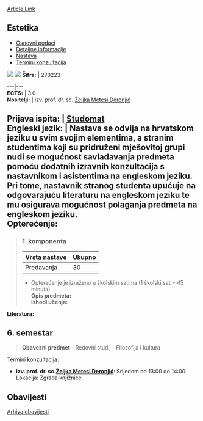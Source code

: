 [Article Link](https://www.fhs.hr/predmet/est_b)

## Estetika
  * [Osnovni podaci](https://www.fhs.hr/predmet/est_b#v1id-904803_634406_1_0 "Osnovni podaci")
  * [Detaljne informacije](https://www.fhs.hr/predmet/est_b#v1id-904803_634406_1_1 "Detaljne informacije")
  * [Nastava](https://www.fhs.hr/predmet/est_b#v1id-904803_634406_1_2 "Nastava")
  * [Termini konzultacija](https://www.fhs.hr/predmet/est_b#v1id-904803_634406_1_3 "Termini konzultacija")


[![](https://www.fhs.hr/img/flags/gif/hr.gif)](https://www.fhs.hr/predmet/est_b) [![](https://www.fhs.hr/img/flags/gif/gb.gif)](https://www.fhs.hr/en/course/aes_b)
**Šifra:** |  270223  
  
---|---  
**ECTS:** |  3.0   
**Nositelji:** |  izv. prof. dr. sc. [Željka Metesi Deronjić](https://www.fhs.hr/djelatnik/zeljka.metesi_deronjic)   
  
**Prijava ispita:** |  [Studomat](http://www.isvu.hr/studomat)  
**Engleski jezik:** |  Nastava se odvija na hrvatskom jeziku u svim svojim elementima, a stranim studentima koji su pridruženi mješovitoj grupi nudi se mogućnost savladavanja predmeta pomoću dodatnih izravnih konzultacija s nastavnikom i asistentima na engleskom jeziku. Pri tome, nastavnik stranog studenta upućuje na odgovarajuću literaturu na engleskom jeziku te mu osigurava mogućnost polaganja predmeta na engleskom jeziku.   
**Opterećenje:**  
---  
> ### 1. komponenta
> | Vrsta nastave | Ukupno  
> ---|---  
> Predavanja | 30  
> * Opterećenje je izraženo u školskim satima (1 školski sat = 45 minuta)   
**Opis predmeta:**  
> **Ishodi učenja:**  

  
**Literatura:**  

  
**6. semestar**  
---  
> **Obavezni predmet** - Redovni studij - Filozofija i kultura  
>   
Termini konzultacija: 
  * **izv. prof. dr. sc.[Željka Metesi Deronjić](https://www.fhs.hr/djelatnik/zeljka.metesi_deronjic)**: 
Srijedom od 13:00 do 14:00
Lokacija: Zgrada knjižnice 


## Obavijesti
[Arhiva obavijesti](https://www.fhs.hr/predmet/est_b?@=21ncy#news_124358 "Arhiva obavijesti")
